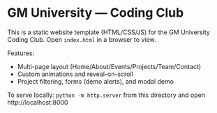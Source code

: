# GM University — Coding Club

This is a static website template (HTML/CSS/JS) for the GM University Coding Club. Open `index.html` in a browser to view.

Features:
- Multi-page layout (Home/About/Events/Projects/Team/Contact)
- Custom animations and reveal-on-scroll
- Project filtering, forms (demo alerts), and modal demo

To serve locally: `python -m http.server` from this directory and open http://localhost:8000
